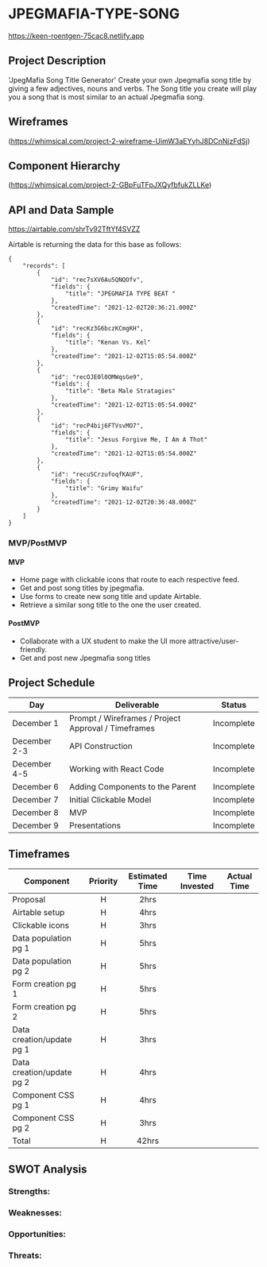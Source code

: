 # JPEGMAFIA-TYPE-SONG

https://keen-roentgen-75cac8.netlify.app


## Project Description

'JpegMafia Song Title Generator' Create your own Jpegmafia song title by giving a few adjectives, nouns and verbs. The Song title you create will play you a song that is most similar to an actual Jpegmafia song.

## Wireframes

(https://whimsical.com/project-2-wireframe-UimW3aEYyhJ8DCnNjzFdSj)

## Component Hierarchy

(https://whimsical.com/project-2-GBpFuTFpJXQyfbfukZLLKe)

## API and Data Sample

https://airtable.com/shrTv92TftYf4SVZZ

Airtable is returning the data for this base as follows:

```
{
    "records": [
        {
            "id": "rec7sXV6Au5QNQOfv",
            "fields": {
                "title": "JPEGMAFIA TYPE BEAT "
            },
            "createdTime": "2021-12-02T20:36:21.000Z"
        },
        {
            "id": "recKz3G6bczKCmgKH",
            "fields": {
                "title": "Kenan Vs. Kel"
            },
            "createdTime": "2021-12-02T15:05:54.000Z"
        },
        {
            "id": "recOJE0l0OMWqsGe9",
            "fields": {
                "title": "Beta Male Stratagies"
            },
            "createdTime": "2021-12-02T15:05:54.000Z"
        },
        {
            "id": "recP4bij6FTVsvMO7",
            "fields": {
                "title": "Jesus Forgive Me, I Am A Thot"
            },
            "createdTime": "2021-12-02T15:05:54.000Z"
        },
        {
            "id": "recuSCrzufoqfKAUF",
            "fields": {
                "title": "Grimy Waifu"
            },
            "createdTime": "2021-12-02T20:36:48.000Z"
        }
    ]
}

```

### MVP/PostMVP

#### MVP

- Home page with clickable icons that route to each respective feed.
- Get and post song titles by jpegmafia.
- Use forms to create new song title and update Airtable.
- Retrieve a similar song title to the one the user created.

#### PostMVP

- Collaborate with a UX student to make the UI more attractive/user-friendly.
- Get and post new Jpegmafia song titles

## Project Schedule

| Day          | Deliverable                                         | Status     |
| ------------ | --------------------------------------------------- | ---------- |
| December 1   | Prompt / Wireframes / Project Approval / Timeframes | Incomplete |
| December 2-3 | API Construction                                    | Incomplete |
| December 4-5 | Working with React Code                             | Incomplete |
| December 6   | Adding Components to the Parent                     | Incomplete |
| December 7   | Initial Clickable Model                             | Incomplete |
| December 8   | MVP                                                 | Incomplete |
| December 9   | Presentations                                       | Incomplete |

## Timeframes

| Component                 | Priority | Estimated Time | Time Invested | Actual Time |
| ------------------------- | :------: | :------------: | :-----------: | :---------: |
| Proposal                  |    H     |      2hrs      |               |             |
| Airtable setup            |    H     |      4hrs      |               |             |
| Clickable icons           |    H     |      3hrs      |               |             |
| Data population pg 1      |    H     |      5hrs      |               |             |
| Data population pg 2      |    H     |      5hrs      |               |             |
| Form creation pg 1        |    H     |      5hrs      |               |             |
| Form creation pg 2        |    H     |      5hrs      |               |             |
| Data creation/update pg 1 |    H     |      3hrs      |               |             |
| Data creation/update pg 2 |    H     |      4hrs      |               |             |
| Component CSS pg 1        |    H     |      4hrs      |               |             |
| Component CSS pg 2        |    H     |      3hrs      |               |             |
| Total                     |    H     |     42hrs      |               |             |

## SWOT Analysis

### Strengths:

### Weaknesses:

### Opportunities:

### Threats:
